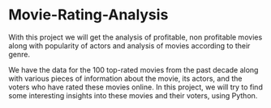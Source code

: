 # Movie-Rating-Analysis
With this project we will get the analysis of profitable, non profitable movies along with popularity of actors and analysis of movies according to their genre.

We have the data for the 100 top-rated movies from the past decade along with various pieces of information about the movie, its actors, and the voters who have rated these movies online. In this project, we will try to find some interesting insights into these movies and their voters, using Python.
